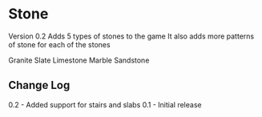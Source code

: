 # Stone
Version 0.2
Adds 5 types of stones to the game
It also adds more patterns of stone for each of the stones

Granite
Slate
Limestone
Marble
Sandstone





## Change Log
0.2 - Added support for stairs and slabs
0.1 - Initial release